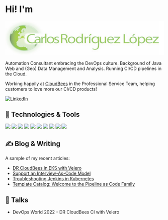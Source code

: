 # Hi! I'm

![](img/carlosrodlop.png)

Automation Consultant embracing the DevOps culture. Background of Java Web and (Geo) Data Management and Analysis. Running CI/CD pipelines in the Cloud.

Working happily at [CloudBees](https://www.cloudbees.com/) in the Professional Service Team, helping customers to love more our CI/CD products!

[![LinkedIn](https://img.shields.io/badge/linkedin-%230077B5.svg?style=for-the-badge&logo=linkedin&logoColor=white)](https://www.linkedin.com/in/carlosrodlop/)

## 🔧 Technologies & Tools

![](https://img.shields.io/badge/OS-Linux-informational?style=flat&logo=linux&logoColor=white&color=A0C65C)
![](https://img.shields.io/badge/Editor-Visual_Studio-informational?style=flat&logo=visualstudiocode&logoColor=white&color=A0C65C)
![](https://img.shields.io/badge/Code-Java-informational?style=flat&logo=java&logoColor=white&color=A0C65C)
![](https://img.shields.io/badge/Code-Groovy-informational?style=flat&logo=Apache+Groovy&logoColor=white&color=A0C65C)
![](https://img.shields.io/badge/Shell-Bash-informational?style=flat&logo=gnu-bash&logoColor=white&color=A0C65C)
![](https://img.shields.io/badge/Tools-Jenkins-informational?style=flat&logo=jenkins&logoColor=white&color=A0C65C)
![](https://img.shields.io/badge/Tools-Docker-informational?style=flat&logo=docker&logoColor=white&color=A0C65C)
![](https://img.shields.io/badge/Tools-Kubernetes-informational?style=flat&logo=kubernetes&logoColor=white&color=A0C65C)
![](https://img.shields.io/badge/Tools-Terraform-informational?style=flat&logo=terraform&logoColor=white&color=A0C65C)
![](https://img.shields.io/badge/Cloud-AWS-informational?style=flat&logo=amazon-aws&logoColor=white&color=A0C65C)

## &#x270d; Blog & Writing

A sample of my recent articles:

<!-- BLOG-POST-LIST:START -->
- [DR CloudBees in EKS with Velero](https://www.cloudbees.com/blog/cloudbees-ci-disaster-recovery-dr-proof-of-concept-using-velero)
- [Support an Interview-As-Code Model](https://stories.jenkins.io/user-story/to-run-technical-simulations-for-developer-engineer-interviews/)
- [Troubleshooting Jenkins in Kubernetes](https://www.cloudbees.com/blog/apm-tools-jenkins-performance)
- [Template Catalog: Welcome to the Pipeline as Code Family](https://www.cloudbees.com/blog/pipeline-as-code)
<!-- BLOG-POST-LIST:END -->

## &#128172; Talks

- DevOps World 2022 - DR CloudBees CI with Velero
